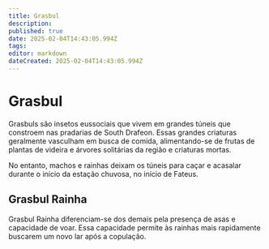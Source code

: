 ```yaml
---
title: Grasbul
description: 
published: true
date: 2025-02-04T14:43:05.994Z
tags: 
editor: markdown
dateCreated: 2025-02-04T14:43:05.994Z
---
```


# Grasbul

Grasbuls são insetos eussociais que vivem em grandes túneis que constroem nas pradarias de South Drafeon. Essas grandes criaturas geralmente vasculham em busca de comida, alimentando-se de frutas de plantas de videira e árvores solitárias da região e criaturas mortas.

No entanto, machos e rainhas deixam os túneis para caçar e acasalar durante o início da estação chuvosa, no início de Fateus.

## Grasbul Rainha

Grasbul Rainha diferenciam-se dos demais pela presença de asas e capacidade de voar. Essa capacidade permite às rainhas mais rapidamente buscarem um novo lar após a copulação.